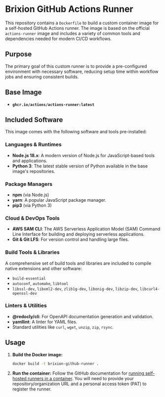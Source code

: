 # Brixion GitHub Actions Runner

This repository contains a `Dockerfile` to build a custom container image for a self-hosted GitHub Actions runner. The image is based on the official `actions-runner` image and includes a variety of common tools and dependencies needed for modern CI/CD workflows.

## Purpose

The primary goal of this custom runner is to provide a pre-configured environment with necessary software, reducing setup time within workflow jobs and ensuring consistent builds.

## Base Image

*   **`ghcr.io/actions/actions-runner:latest`**

## Included Software

This image comes with the following software and tools pre-installed:

### Languages & Runtimes

*   **Node.js 18.x**: A modern version of Node.js for JavaScript-based tools and applications.
*   **Python 3**: The latest stable version of Python available in the base image's repositories.

### Package Managers

*   **npm** (via Node.js)
*   **yarn**: A popular JavaScript package manager.
*   **pip3** (via Python 3)

### Cloud & DevOps Tools

*   **AWS SAM CLI**: The AWS Serverless Application Model (SAM) Command Line Interface for building and deploying serverless applications.
*   **Git & Git LFS**: For version control and handling large files.

### Build Tools & Libraries

A comprehensive set of build tools and libraries are included to compile native extensions and other software:
*   `build-essential`
*   `autoconf`, `automake`, `libtool`
*   `libssl-dev`, `libxml2-dev`, `zlib1g-dev`, `libonig-dev`, `libzip-dev`, `libcurl4-openssl-dev`

### Linters & Utilities

*   **@redocly/cli**: For OpenAPI documentation generation and validation.
*   **yamllint**: A linter for YAML files.
*   Standard utilities like `curl`, `wget`, `unzip`, `zip`, `rsync`.

## Usage

1.  **Build the Docker image:**
    ```bash
    docker build -t brixion-github-runner .
    ```

2.  **Run the container:**
    Follow the GitHub documentation for [running self-hosted runners in a container](https://docs.github.com/en/actions/hosting-your-own-runners/managing-self-hosted-runners/running-self-hosted-runners-in-a-container). You will need to provide your repository/organization URL and a personal access token (PAT) to register the runner.
